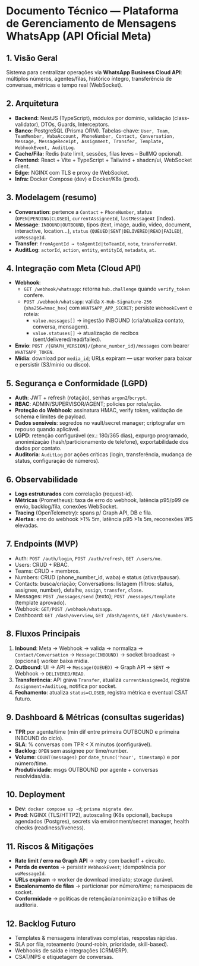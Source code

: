 # Documento Técnico — Plataforma de Gerenciamento de Mensagens WhatsApp (API Oficial Meta)

## 1. Visão Geral
Sistema para centralizar operações via **WhatsApp Business Cloud API**: múltiplos números, agentes/filas, histórico íntegro, transferência de conversas, métricas e tempo real (WebSocket).

## 2. Arquitetura
- **Backend:** NestJS (TypeScript), módulos por domínio, validação (class-validator), DTOs, Guards, Interceptors.
- **Banco:** PostgreSQL (Prisma ORM). Tabelas-chave: `User, Team, TeamMember, WabaAccount, PhoneNumber, Contact, Conversation, Message, MessageReceipt, Assignment, Transfer, Template, WebhookEvent, AuditLog`.
- **Cache/Fila:** Redis (rate limit, sessões, filas leves – BullMQ opcional).
- **Frontend:** React + Vite + TypeScript + Tailwind + shadcn/ui, WebSocket client.
- **Edge:** NGINX com TLS e proxy de WebSocket.
- **Infra:** Docker Compose (dev) e Docker/K8s (prod).

## 3. Modelagem (resumo)
- **Conversation**: pertence a `Contact` + `PhoneNumber`, status (`OPEN|PENDING|CLOSED`), `currentAssigneeId`, `lastMessageAt` (index).
- **Message**: `INBOUND|OUTBOUND`, tipos (text, image, audio, video, document, interactive, location…), `status` (`QUEUED|SENT|DELIVERED|READ|FAILED`), `waMessageId`.
- **Transfer**: `fromAgentId → toAgentId|toTeamId`, `note`, `transferredAt`.
- **AuditLog**: `actorId`, `action`, `entity`, `entityId`, `metadata`, `at`.

## 4. Integração com Meta (Cloud API)
- **Webhook**:
  - `GET /webhook/whatsapp`: retorna `hub.challenge` quando `verify_token` confere.
  - `POST /webhook/whatsapp`: valida `X-Hub-Signature-256` (`sha256=hmac_hex`) com `WHATSAPP_APP_SECRET`; persiste `WebhookEvent` e roteia:
    - `value.messages[]` → ingestão INBOUND (cria/atualiza contato, conversa, mensagem).
    - `value.statuses[]` → atualização de recibos (sent/delivered/read/failed).
- **Envio**: `POST /{GRAPH_VERSION}/{phone_number_id}/messages` com bearer `WHATSAPP_TOKEN`.
- **Mídia**: download por `media_id`; URLs expiram — usar worker para baixar e persistir (S3/minio ou disco).

## 5. Segurança e Conformidade (LGPD)
- **Auth**: JWT + refresh (rotação), senhas `argon2`/`bcrypt`.
- **RBAC**: ADMIN/SUPERVISOR/AGENT; policies por rota/ação.
- **Proteção do Webhook**: assinatura HMAC, verify token, validação de schema e limites de payload.
- **Dados sensíveis**: segredos no vault/secret manager; criptografar em repouso quando aplicável.
- **LGPD**: retenção configurável (ex.: 180/365 dias), expurgo programado, anonimização (hash/particionamento de telefone), exportabilidade dos dados por contato.
- **Auditoria**: `AuditLog` por ações críticas (login, transferência, mudança de status, configuração de números).

## 6. Observabilidade
- **Logs estruturados** com correlação (request-id).
- **Métricas** (Prometheus): taxa de erro do webhook, latência p95/p99 de envio, backlog/fila, conexões WebSocket.
- **Tracing** (OpenTelemetry): spans p/ Graph API, DB e fila.
- **Alertas**: erro do webhook >1% 5m, latência p95 >1s 5m, reconexões WS elevadas.

## 7. Endpoints (MVP)
- Auth: `POST /auth/login`, `POST /auth/refresh`, `GET /users/me`.
- Users: CRUD + RBAC.
- Teams: CRUD + membros.
- Numbers: CRUD (phone_number_id, waba) e status (ativar/pausar).
- Contacts: busca/criação; Conversations: listagem (filtros: status, assignee, number), detalhe, `assign`, `transfer`, `close`.
- Messages: `POST /messages/send` (texto); `POST /messages/template` (template aprovado).
- Webhook: `GET/POST /webhook/whatsapp`.
- Dashboard: `GET /dash/overview`, `GET /dash/agents`, `GET /dash/numbers`.

## 8. Fluxos Principais
1) **Inbound**: Meta → Webhook → valida → normaliza → `Contact/Conversation` → `Message(INBOUND)` → socket broadcast → (opcional) worker baixa mídia.
2) **Outbound**: UI → API → `Message(QUEUED)` → Graph API → `SENT` → Webhook → `DELIVERED/READ`.
3) **Transferência**: API grava `Transfer`, atualiza `currentAssigneeId`, registra `Assignment`+`AuditLog`, notifica por socket.
4) **Fechamento**: atualiza `status=CLOSED`, registra métrica e eventual CSAT futuro.

## 9. Dashboard & Métricas (consultas sugeridas)
- **TPR** por agente/time (min dif entre primeira OUTBOUND e primeira INBOUND do ciclo).
- **SLA**: % conversas com TPR < X minutos (configurável).
- **Backlog**: `OPEN` sem assignee por time/number.
- **Volume**: `COUNT(messages)` por `date_trunc('hour', timestamp)` e por número/time.
- **Produtividade**: msgs OUTBOUND por agente + conversas resolvidas/dia.

## 10. Deployment
- **Dev**: `docker compose up -d`; `prisma migrate dev`.
- **Prod**: NGINX (TLS/HTTP2), autoscaling (K8s opcional), backups agendados (Postgres), secrets via environment/secret manager, health checks (readiness/liveness).

## 11. Riscos & Mitigações
- **Rate limit / erro na Graph API** → retry com backoff + circuito.
- **Perda de eventos** → persistir `WebhookEvent`; idempotência por `waMessageId`.
- **URLs expiram** → worker de download imediato; storage durável.
- **Escalonamento de filas** → particionar por número/time; namespaces de socket.
- **Conformidade** → políticas de retenção/anonimização e trilhas de auditoria.

## 12. Backlog Futuro
- Templates & mensagens interativas completas, respostas rápidas.
- SLA por fila, roteamento (round-robin, prioridade, skill-based).
- Webhooks de saída e integrações (CRM/ERP).
- CSAT/NPS e etiquetagem de conversas.
